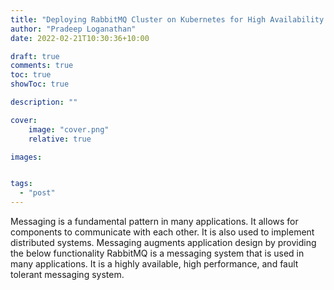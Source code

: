 ```yaml
---
title: "Deploying RabbitMQ Cluster on Kubernetes for High Availability and Disaster Recovery"
author: "Pradeep Loganathan"
date: 2022-02-21T10:30:36+10:00

draft: true
comments: true
toc: true
showToc: true

description: ""

cover:
    image: "cover.png"
    relative: true

images:


tags:
  - "post"
---
```


Messaging is a fundamental pattern in many applications. It allows for components to communicate with each other. It is also used to implement distributed systems. Messaging augments application design by providing the below functionality
RabbitMQ is a messaging system that is used in many applications. It is a highly available, high performance, and fault tolerant messaging system. 
